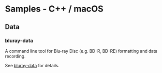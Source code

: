 # Samples - C++ / macOS

## Data

### bluray-data

A command line tool for Blu-ray Disc (e.g. BD-R, BD-RE) formatting and data recording. 

See [bluray-data](./bluray-data) for details.
